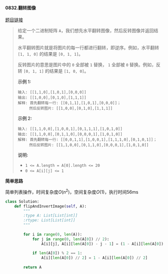 #### 0832.翻转图像
[题目链接](https://leetcode-cn.com/problems/flipping-an-image/)
> 给定一个二进制矩阵 `A`，我们想先水平翻转图像，然后反转图像并返回结果。
>
> 水平翻转图片就是将图片的每一行都进行翻转，即逆序。例如，水平翻转 `[1, 1, 0]` 的结果是 `[0, 1, 1]`。
>
> 反转图片的意思是图片中的 `0` 全部被 `1` 替换， `1` 全部被 `0` 替换。例如，反转 `[0, 1, 1]` 的结果是 `[1, 0, 0]`。
>
> **示例 1:**
>
> ```
> 输入: [[1,1,0],[1,0,1],[0,0,0]]
> 输出: [[1,0,0],[0,1,0],[1,1,1]]
> 解释: 首先翻转每一行: [[0,1,1],[1,0,1],[0,0,0]]；
>      然后反转图片: [[1,0,0],[0,1,0],[1,1,1]]
> ```
>
> **示例 2:**
>
> ```
> 输入: [[1,1,0,0],[1,0,0,1],[0,1,1,1],[1,0,1,0]]
> 输出: [[1,1,0,0],[0,1,1,0],[0,0,0,1],[1,0,1,0]]
> 解释: 首先翻转每一行: [[0,0,1,1],[1,0,0,1],[1,1,1,0],[0,1,0,1]]；
>      然后反转图片: [[1,1,0,0],[0,1,1,0],[0,0,0,1],[1,0,1,0]]
> ```
>
> **说明:**
>
> - `1 <= A.length = A[0].length <= 20`
> - `0 <= A[i][j] <= 1`

**简单思路**

简单列表操作，时间复杂度$O(n^2)$，空间复杂度$O(1)$，执行时间56ms

```python
class Solution:
    def flipAndInvertImage(self, A):
        """
        :type A: List[List[int]]
        :rtype: List[List[int]]
        """
        
        for i in range(0, len(A)):
            for j in range(0, len(A[0]) // 2):
                A[i][j], A[i][len(A[0]) - j - 1] = (1 - A[i][len(A[0]) - j - 1]), (1 - A[i][j])
            
            if len(A[0]) % 2 == 1:
                A[i][len(A[0]) // 2] = 1 - A[i][len(A[0]) // 2]
        
        return A
```

